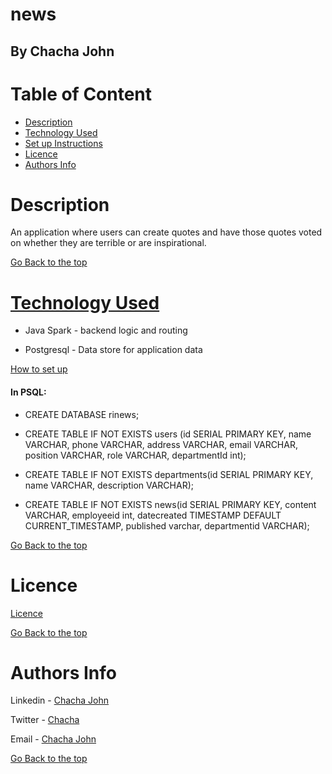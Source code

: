 # news

## By Chacha John 

# Table of Content

+ [Description](#description)<!-- + [Screenshots](#screenshots) -->
+ [Technology Used](#technology-used)
+ [Set up Instructions](#setup)
+ [Licence](#licence)
+ [Authors Info](#authors-Info)

# Description
<p>An application where users can create quotes and have those quotes voted on whether they are terrible or are inspirational.</p>

[Go Back to the top](#news)

<!-- # Screenshots
![Landing page screenshot](/src/main/resources/public/images/luku.png "Landing page")
![Add sighting page screenshot](/src/main/resources/public/images/luku2.png "Add sighting page")
 -->
# [Technology Used](#technology-used)
* Java Spark - backend logic and routing

* Postgresql - Data store for application data

[How to set up](#setup)
#### In PSQL:
* CREATE DATABASE rinews; 

* CREATE TABLE IF NOT EXISTS users (id SERIAL PRIMARY KEY, name VARCHAR, phone VARCHAR, address VARCHAR, email VARCHAR, position VARCHAR, role VARCHAR, departmentId int);

* CREATE TABLE IF NOT EXISTS departments(id SERIAL PRIMARY KEY, name VARCHAR, description VARCHAR);

* CREATE TABLE IF NOT EXISTS news(id SERIAL PRIMARY KEY, content VARCHAR, employeeid int, datecreated TIMESTAMP DEFAULT CURRENT_TIMESTAMP, published varchar, departmentid VARCHAR);


[Go Back to the top](#news)

# Licence

[Licence](LICENSE)

[Go Back to the top](#news)

# Authors Info

Linkedin - [Chacha John](https://www.linkedin.com/in/chachaup/)

Twitter - [Chacha](https://www.twitter.com/_chachaup)

Email - [Chacha John](mailto:chachaerickjo@gmail.com)

[Go Back to the top](#news)
